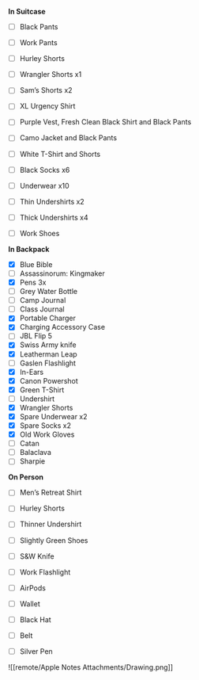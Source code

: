 **In Suitcase**
- [ ] Black Pants
- [ ] Work Pants
- [ ] Hurley Shorts
- [ ] Wrangler Shorts x1
- [ ] Sam’s Shorts x2
- [ ] XL Urgency Shirt
- [ ] Purple Vest, Fresh Clean Black Shirt and Black Pants
- [ ] Camo Jacket and Black Pants
- [ ] White T-Shirt and Shorts
- [ ] Black Socks x6
- [ ] Underwear x10
- [ ] Thin Undershirts x2
- [ ] Thick Undershirts x4
- [ ] Work Shoes


**In Backpack**
- [x] Blue Bible
- [ ] Assassinorum: Kingmaker
- [x] Pens 3x
- [ ] Grey Water Bottle
- [ ] Camp Journal
- [ ] Class Journal
- [x] Portable Charger
- [x] Charging Accessory Case
- [ ] JBL Flip 5
- [x] Swiss Army knife
- [x] Leatherman Leap
- [ ] Gaslen Flashlight
- [x] In-Ears
- [x] Canon Powershot
- [x] Green T-Shirt
- [ ] Undershirt
- [x] Wrangler Shorts
- [x] Spare Underwear x2
- [x] Spare Socks x2
- [x] Old Work Gloves
- [ ] Catan
- [ ] Balaclava
- [ ] Sharpie

**On Person**
- [ ] Men’s Retreat Shirt
- [ ] Hurley Shorts
- [ ] Thinner Undershirt
- [ ] Slightly Green Shoes
- [ ] S&W Knife
- [ ] Work Flashlight
- [ ] AirPods
- [ ] Wallet
- [ ] Black Hat
- [ ] Belt
- [ ] Silver Pen


![[remote/Apple Notes Attachments/Drawing.png]]